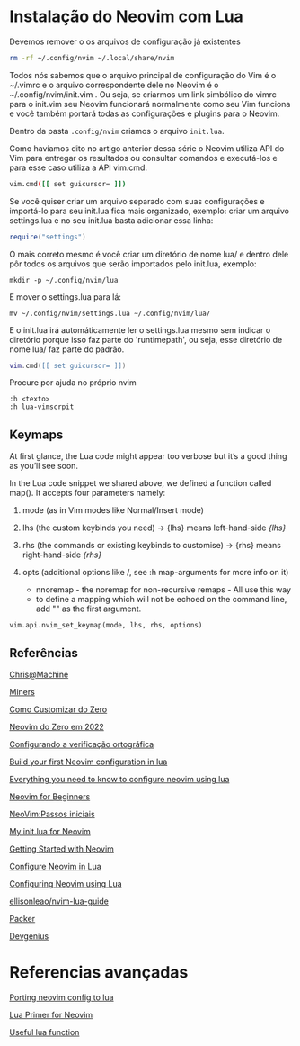 # Instalação do Neovim com Lua

Devemos remover o os arquivos de configuração já existentes

```sh
rm -rf ~/.config/nvim ~/.local/share/nvim
```

Todos nós sabemos que o arquivo principal de configuração do Vim é o ~/.vimrc e o arquivo correspondente dele no Neovim é o ~/.config/nvim/init.vim . Ou seja, se criarmos um link simbólico do vimrc para o init.vim seu Neovim funcionará normalmente como seu Vim funciona e você também portará todas as configurações e plugins para o Neovim.

Dentro da pasta `.config/nvim` criamos o arquivo `init.lua`.

Como havíamos dito no artigo anterior dessa série o Neovim utiliza API do Vim para entregar os resultados ou consultar comandos e executá-los e para esse caso utiliza a API vim.cmd.

```sh
vim.cmd([[ set guicursor= ]])
```
Se você quiser criar um arquivo separado com suas configurações e importá-lo para seu init.lua fica mais organizado, exemplo: criar um arquivo settings.lua e no seu init.lua basta adicionar essa linha:

```lua
require("settings")
```
O mais correto mesmo é você criar um diretório de nome lua/ e dentro dele pôr todos os arquivos que serão importados pelo init.lua, exemplo:

```
mkdir -p ~/.config/nvim/lua
```

E mover o settings.lua para lá:

```
mv ~/.config/nvim/settings.lua ~/.config/nvim/lua/
```

E o init.lua irá automáticamente ler o settings.lua mesmo sem indicar o diretório porque isso faz parte do 'runtimepath', ou seja, esse diretório de nome lua/ faz parte do padrão.
```lua
vim.cmd([[ set guicursor= ]])
```
Procure por ajuda no próprio nvim

```
:h <texto>
:h lua-vimscrpit
```

## Keymaps

At first glance, the Lua code might appear too verbose but it’s a good thing as
you’ll see soon.

In the Lua code snippet we shared above, we defined a function called map(). It accepts four parameters namely:

1. mode (as in Vim modes like Normal/Insert mode)

2. lhs (the custom keybinds you need) -> {lhs}	means left-hand-side	*{lhs}*

3. rhs (the commands or existing keybinds to customise) -> {rhs} means right-hand-side	*{rhs}*

4. opts (additional options like <silent>/<noremap>, see :h map-arguments for more info on it)

    - nnoremap  - the noremap for non-recursive remaps - All use this way
    - to define a mapping which will not be echoed on the command line, add "<silent>" as the first argument.


```vim
vim.api.nvim_set_keymap(mode, lhs, rhs, options)
```

<!-- TODO:
Review and set references

-->


## Referências
[Chris@Machine](https://github.com/ChristianChiarulli/nvim)

[Miners](https://blog.codeminer42.com/neovim-tips-and-how-to-start/)

[Como Customizar do Zero](https://terminalroot.com.br/2021/11/tudo-sobre-neovim-com-lua-como-customizar-do-zero.html)

[Neovim do Zero em 2022](https://www.manualdocodigo.com.br/vim-basico/)

[Configurando a verificação ortográfica](https://pt.wikibooks.org/wiki/Vim/Configurando_a_verifica%C3%A7%C3%A3o_ortogr%C3%A1fica)

[Build your first Neovim configuration in lua](https://vonheikemen.github.io/devlog/tools/build-your-first-lua-config-for-neovim/)

[Everything you need to know to configure neovim using lua](https://vonheikemen.github.io/devlog/tools/configuring-neovim-using-lua/)

[Neovim for Beginners](https://alpha2phi.medium.com/neovim-for-beginners-init-lua-45ff91f741cb)

[NeoVim:Passos iniciais](https://dev.to/enrsaid/neovim-initlua-built-in-lsp-e-mais-3695)

[My init.lua for Neovim](https://randomgeekery.org/config/init.lua/)

[Getting Started with Neovim](https://bryankegley.me/posts/nvim-getting-started/)

[Configure Neovim in Lua](https://www.meetgor.com/neovim-vimscript-to-lua/)

[Configuring Neovim using Lua](https://icyphox.sh/blog/nvim-lua/)

[ellisonleao/nvim-lua-guide](https://github.com/ellisonleao/nvim-lua-guide/blob/main/README.pt-br.md)

[Packer](https://github.com/wbthomason/packer.nvim)

[Devgenius](https://blog.devgenius.io/create-custom-keymaps-in-neovim-with-lua-d1167de0f2c2)


# Referencias avançadas
[Porting neovim config to lua](https://www.adrian.idv.hk/2022-05-07-nvim-lua/)

[Lua Primer for Neovim](https://www.gatlin.io/content/lua-primer-for-neovim)

[Useful lua function](https://dev.to/voyeg3r/writing-useful-lua-functions-to-my-neovim-14ki)

